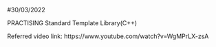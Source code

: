 #30/03/2022

PRACTISING Standard Template Library(C++)
<p>Referred video link: https://www.youtube.com/watch?v=WgMPrLX-zsA</p>
